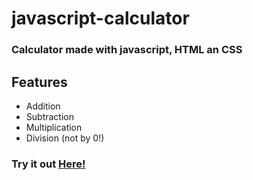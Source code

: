 # javascript-calculator

### Calculator made with javascript, HTML an CSS

## Features
- Addition
- Subtraction
- Multiplication
- Division (not by 0!)

### Try it out [Here!](https://manuelgarciaf.github.io/javascript-calculator/index.html)
